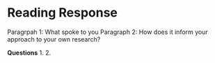 # Reading Response

Paragrpah 1: What spoke to you
Paragraph 2: How does it inform your approach to your own research?

**Questions**
     1.
     2.
